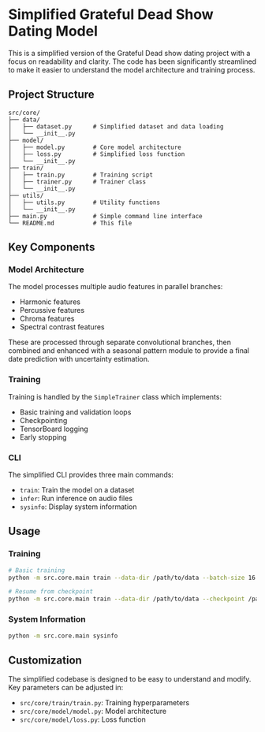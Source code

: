 # Simplified Grateful Dead Show Dating Model

This is a simplified version of the Grateful Dead show dating project with a focus on readability and clarity. The code has been significantly streamlined to make it easier to understand the model architecture and training process.

## Project Structure

```
src/core/
├── data/
│   ├── dataset.py      # Simplified dataset and data loading
│   └── __init__.py
├── model/
│   ├── model.py        # Core model architecture
│   ├── loss.py         # Simplified loss function
│   └── __init__.py
├── train/
│   ├── train.py        # Training script
│   ├── trainer.py      # Trainer class
│   └── __init__.py
├── utils/
│   ├── utils.py        # Utility functions
│   └── __init__.py
├── main.py             # Simple command line interface
└── README.md           # This file
```

## Key Components

### Model Architecture

The model processes multiple audio features in parallel branches:
- Harmonic features
- Percussive features  
- Chroma features
- Spectral contrast features

These are processed through separate convolutional branches, then combined and enhanced with a seasonal pattern module to provide a final date prediction with uncertainty estimation.

### Training

Training is handled by the `SimpleTrainer` class which implements:
- Basic training and validation loops
- Checkpointing
- TensorBoard logging
- Early stopping

### CLI

The simplified CLI provides three main commands:
- `train`: Train the model on a dataset
- `infer`: Run inference on audio files
- `sysinfo`: Display system information

## Usage

### Training

```bash
# Basic training
python -m src.core.main train --data-dir /path/to/data --batch-size 16

# Resume from checkpoint
python -m src.core.main train --data-dir /path/to/data --checkpoint /path/to/checkpoint.pt
```

### System Information

```bash
python -m src.core.main sysinfo
```

## Customization

The simplified codebase is designed to be easy to understand and modify. Key parameters can be adjusted in:
- `src/core/train/train.py`: Training hyperparameters
- `src/core/model/model.py`: Model architecture
- `src/core/model/loss.py`: Loss function